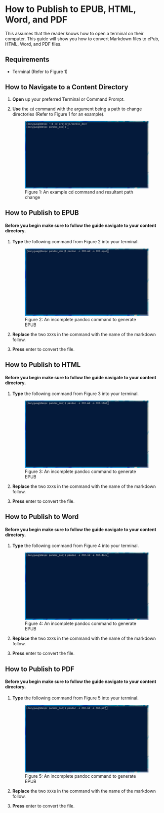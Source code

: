 # How to Publish to EPUB, HTML, Word, and PDF

This assumes that the reader knows how to open a terminal on their computer.  This guide will show you how to convert Markdown files to ePub, HTML, Word, and PDF files. 

## Requirements

- Terminal (Refer to Figure 1)

## How to Navigate to a Content Directory

1. **Open** up your preferred Terminal or Command Prompt.

2. **Use** the `cd` command with the argument being a path to change directories (Refer to Figure 1 for an example).

	<figure>
	<img src="images/photo4.png" alt="Properly executed cd command">
	<figcaption>Figure 1: An example cd command and resultant path change</figcaption>
	</figure>

## How to Publish to EPUB
#### Before you begin make sure to follow the guide navigate to your content directory.

1. **Type** the following command from Figure 2 into your terminal.

	<figure>
	<img src="images/photo5.png" alt="An incomplete pandoc command">
	<figcaption>Figure 2: An incomplete pandoc command to generate EPUB</figcaption>
	</figure>

3. **Replace** the two `XXX`s in the command with the name of the markdown follow.

4. **Press** enter to convert the file.

## How to Publish to HTML
#### Before you begin make sure to follow the guide navigate to your content directory.

1. **Type** the following command from Figure 3 into your terminal.

	<figure>
	<img src="images/photo6.png" alt="An incomplete pandoc command">
	<figcaption>Figure 3: An incomplete pandoc command to generate EPUB</figcaption>
	</figure>

3. **Replace** the two `XXX`s in the command with the name of the markdown follow.

4. **Press** enter to convert the file.

## How to Publish to Word
#### Before you begin make sure to follow the guide navigate to your content directory.

1. **Type** the following command from Figure 4 into your terminal.

	<figure>
	<img src="images/photo7.png" alt="An incomplete pandoc command">
	<figcaption>Figure 4: An incomplete pandoc command to generate EPUB</figcaption>
	</figure>

3. **Replace** the two `XXX`s in the command with the name of the markdown follow.

4. **Press** enter to convert the file.

## How to Publish to PDF
#### Before you begin make sure to follow the guide navigate to your content directory.

1. **Type** the following command from Figure 5 into your terminal.

	<figure>
	<img src="images/photo8.png" alt="An incomplete pandoc command">
	<figcaption>Figure 5: An incomplete pandoc command to generate EPUB</figcaption>
	</figure>

3. **Replace** the two `XXX`s in the command with the name of the markdown follow.

4. **Press** enter to convert the file.
